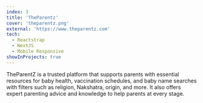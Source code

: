 ```yaml
---
index: 3
title: 'TheParentz'
cover: 'theparentz.png'
external: 'https://www.theparentz.com'
tech:
  - Reactstrap
  - NextJS
  - Mobile Responsive
showInProjects: true
---
```

TheParentZ is a trusted platform that supports parents with essential resources for baby health, vaccination schedules, and baby name searches with filters such as religion, Nakshatra, origin, and more. It also offers expert parenting advice and knowledge to help parents at every stage.